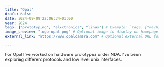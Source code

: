 ```yaml
---
title: "Opal"
draft: False
date: 2024-09-09T22:06:34+01:00
year: 2024
tags: ["prototyping", "electronics", "linux"] # Example: `tags: ["machine-learning", "deep-learning"]`
image_preview: "logo-opal.png" # Optional image to display on homepage.
external_link: "https://www.opalcamera.com" # Optional external URL for project (replaces project detail page).

---
```


For Opal I've worked on hardware prototypes under NDA. I've been exploring different protocols and low level unix interfaces. 